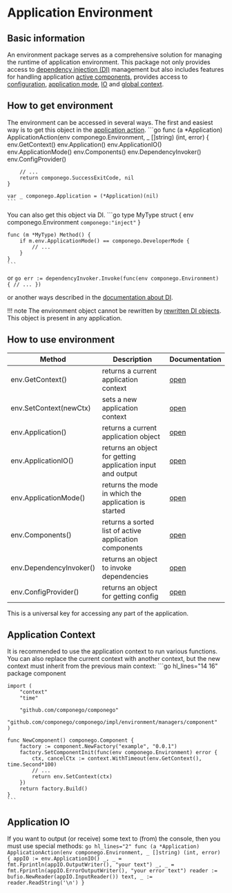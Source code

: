# Application Environment

## Basic information

An environment package serves as a comprehensive solution for managing the runtime of application environment.
This package not only provides access to [dependency injection (DI)](./dependency.md) management but also includes features for
handling application [active components](./component.md),
provides access to [configuration](./config.md), [application mode](./runner.md#application-mode),
[IO](./environment.md#application-io) and [global context](./environment.md#application-context).

## How to get environment

The environment can be accessed in several ways.
The first and easiest way is to get this object in the [application action](./application.md#applicationaction).
    ```go
    func (a *Application) ApplicationAction(env componego.Environment, _ []string) (int, error) {
        env.GetContext()
        env.Application()
        env.ApplicationIO()
        env.ApplicationMode()
        env.Components()
        env.DependencyInvoker()
        env.ConfigProvider()

        // ...
        return componego.SuccessExitCode, nil
    }

    var _ componego.Application = (*Application)(nil)
    ```

You can also get this object via DI.
    ```go
    type MyType struct {
        env componego.Environment `componego:"inject"`
    }

    func (m *MyType) Method() {
        if m.env.ApplicationMode() == componego.DeveloperMode {
            // ...
        }
    }
    ```
or
    ```go
    err := dependencyInvoker.Invoke(func(env componego.Environment) {
        // ...
    })
    ```

or another ways described in the [documentation about DI](./dependency.md).

!!! note
    The environment object cannot be rewritten by [rewritten DI objects](./dependency.md#rewriting-dependencies).
    This object is present in any application.


## How to use environment

| Method                  | Description                                                | Documentation                                  |
|-------------------------|------------------------------------------------------------|------------------------------------------------|
| env.GetContext()        | returns a current application context                      | [open](./environment.md#application-context)   |
| env.SetContext(newCtx)  | sets a new application context                             | [open](./environment.md#application-context)   |
| env.Application()       | returns a current application object                       | [open](./application.md)                       |
| env.ApplicationIO()     | returns an object for getting application input and output | [open](./environment.md#application-io)        |
| env.ApplicationMode()   | returns the mode in which the application is started       | [open](./runner.md#application-mode)           |
| env.Components()        | returns a sorted list of active application components     | [open](./component.md)                         |
| env.DependencyInvoker() | returns an object to invoke dependencies                   | [open](./dependency.md#access-to-dependencies) |
| env.ConfigProvider()    | returns an object for getting config                       | [open](./config.md#configuration-getter)       |


This is a universal key for accessing any part of the application.

## Application Context

It is recommended to use the application context to run various functions.
You can also replace the current context with another context, but the new context must inherit from the previous main context:
    ```go hl_lines="14 16"
    package component

    import (
        "context"
        "time"

        "github.com/componego/componego"
        "github.com/componego/componego/impl/environment/managers/component"
    )

    func NewComponent() componego.Component {
        factory := component.NewFactory("example", "0.0.1")
        factory.SetComponentInit(func(env componego.Environment) error {
            ctx, cancelCtx := context.WithTimeout(env.GetContext(), time.Second*100)
            // ...
            return env.SetContext(ctx)
        })
        return factory.Build()
    }
    ```

## Application IO

If you want to output (or receive) some text to (from) the console, then you must use special methods:
    ```go hl_lines="2"
    func (a *Application) ApplicationAction(env componego.Environment, _ []string) (int, error) {
        appIO := env.ApplicationIO()
        _, _ = fmt.Fprintln(appIO.OutputWriter(), "your text")
        _, _ = fmt.Fprintln(appIO.ErrorOutputWriter(), "your error text")
        reader := bufio.NewReader(appIO.InputReader())
        text, _ := reader.ReadString('\n')
    }
    ```
